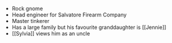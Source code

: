 - Rock gnome
- Head engineer for Salvatore Firearm Company
- Master tinkerer
- Has a large family but his favourite granddaughter is [[Jennie]]
- [[Sylvia]] views him as an uncle